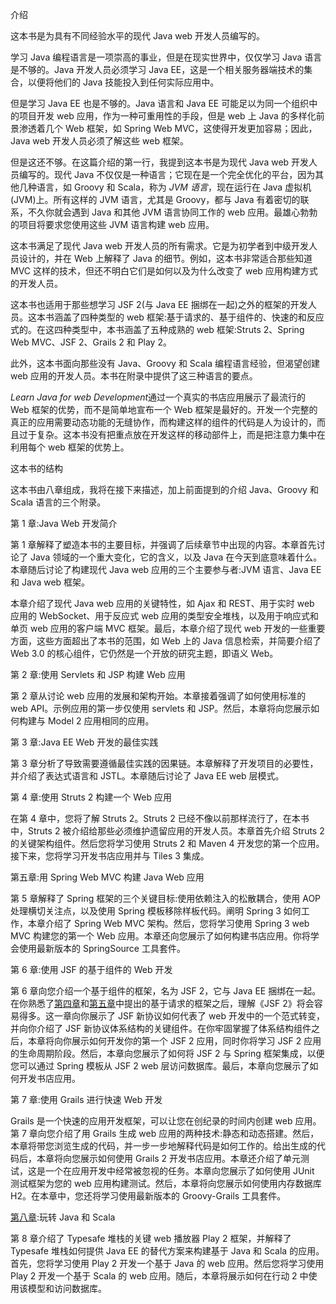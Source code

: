 介绍

这本书是为具有不同经验水平的现代 Java web 开发人员编写的。

学习 Java 编程语言是一项崇高的事业，但是在现实世界中，仅仅学习 Java 语言是不够的。Java 开发人员必须学习 Java EE，这是一个相关服务器端技术的集合，以便将他们的 Java 技能投入到任何实际应用中。

但是学习 Java EE 也是不够的。Java 语言和 Java EE 可能足以为同一个组织中的项目开发 web 应用，作为一种可重用性的手段，但是 web 上 Java 的多样化前景渗透着几个 Web 框架，如 Spring Web MVC，这使得开发更加容易；因此，Java web 开发人员必须了解这些 web 框架。

但是这还不够。在这篇介绍的第一行，我提到这本书是为现代 Java web 开发人员编写的。现代 Java 不仅仅是一种语言；它现在是一个完全优化的平台，因为其他几种语言，如 Groovy 和 Scala，称为 *JVM 语言*，现在运行在 Java 虚拟机(JVM)上。所有这样的 JVM 语言，尤其是 Groovy，都与 Java 有着密切的联系，不久你就会遇到 Java 和其他 JVM 语言协同工作的 web 应用。最雄心勃勃的项目将要求您使用这些 JVM 语言构建 web 应用。

这本书满足了现代 Java web 开发人员的所有需求。它是为初学者到中级开发人员设计的，并在 Web 上解释了 Java 的细节。例如，这本书非常适合那些知道 MVC 这样的技术，但还不明白它们是如何以及为什么改变了 web 应用构建方式的开发人员。

这本书也适用于那些想学习 JSF 2(与 Java EE 捆绑在一起)之外的框架的开发人员。这本书涵盖了四种类型的 web 框架:基于请求的、基于组件的、快速的和反应式的。在这四种类型中，本书涵盖了五种成熟的 web 框架:Struts 2、Spring Web MVC、JSF 2、Grails 2 和 Play 2。

此外，这本书面向那些没有 Java、Groovy 和 Scala 编程语言经验，但渴望创建 web 应用的开发人员。本书在附录中提供了这三种语言的要点。

*Learn Java for web Development*通过一个真实的书店应用展示了最流行的 Web 框架的优势，而不是简单地宣布一个 Web 框架是最好的。开发一个完整的真正的应用需要动态功能的无缝协作，而构建这样的组件的代码是人为设计的，而且过于复杂。这本书没有把重点放在开发这样的移动部件上，而是把注意力集中在利用每个 web 框架的优势上。

这本书的结构

这本书由八章组成，我将在接下来描述，加上前面提到的介绍 Java、Groovy 和 Scala 语言的三个附录。

第 1 章:Java Web 开发简介

第 1 章解释了塑造本书的主要目标，并强调了后续章节中出现的内容。本章首先讨论了 Java 领域的一个重大变化，它的含义，以及 Java 在今天到底意味着什么。本章随后讨论了构建现代 Java web 应用的三个主要参与者:JVM 语言、Java EE 和 Java web 框架。

本章介绍了现代 Java web 应用的关键特性，如 Ajax 和 REST、用于实时 web 应用的 WebSocket、用于反应式 web 应用的类型安全堆栈，以及用于响应式和单页 web 应用的客户端 MVC 框架。最后，本章介绍了现代 web 开发的一些重要方面，这些方面超出了本书的范围，如 Web 上的 Java 信息检索，并简要介绍了 Web 3.0 的核心组件，它仍然是一个开放的研究主题，即语义 Web。

第 2 章:使用 Servlets 和 JSP 构建 Web 应用

第 2 章从讨论 web 应用的发展和架构开始。本章接着强调了如何使用标准的 web API。示例应用的第一步仅使用 servlets 和 JSP。然后，本章将向您展示如何构建与 Model 2 应用相同的应用。

第 3 章:Java EE Web 开发的最佳实践

第 3 章分析了导致需要遵循最佳实践的因果链。本章解释了开发项目的必要性，并介绍了表达式语言和 JSTL。本章随后讨论了 Java EE web 层模式。

第 4 章:使用 Struts 2 构建一个 Web 应用

在第 4 章中，您将了解 Struts 2。Struts 2 已经不像以前那样流行了，在本书中，Struts 2 被介绍给那些必须维护遗留应用的开发人员。本章首先介绍 Struts 2 的关键架构组件。然后您将学习使用 Struts 2 和 Maven 4 开发您的第一个应用。接下来，您将学习开发书店应用并与 Tiles 3 集成。

第五章:用 Spring Web MVC 构建 Java Web 应用

第 5 章解释了 Spring 框架的三个关键目标:使用依赖注入的松散耦合，使用 AOP 处理横切关注点，以及使用 Spring 模板移除样板代码。阐明 Spring 3 如何工作，本章介绍了 Spring Web MVC 架构。然后，您将学习使用 Spring 3 web MVC 构建您的第一个 Web 应用。本章还向您展示了如何构建书店应用。你将学会使用最新版本的 SpringSource 工具套件。

第 6 章:使用 JSF 的基于组件的 Web 开发

第 6 章向您介绍一个基于组件的框架，名为 JSF 2，它与 Java EE 捆绑在一起。在你熟悉了[第四章](04.html)和[第五章](05.html)中提出的基于请求的框架之后，理解《JSF 2》将会容易得多。这一章向你展示了 JSF 新协议如何代表了 web 开发中的一个范式转变，并向你介绍了 JSF 新协议体系结构的关键组件。在你牢固掌握了体系结构组件之后，本章将向你展示如何开发你的第一个 JSF 2 应用，同时你将学习 JSF 2 应用的生命周期阶段。然后，本章向您展示了如何将 JSF 2 与 Spring 框架集成，以便您可以通过 Spring 模板从 JSF 2 web 层访问数据库。最后，本章向您展示了如何开发书店应用。

第 7 章:使用 Grails 进行快速 Web 开发

Grails 是一个快速的应用开发框架，可以让您在创纪录的时间内创建 web 应用。第 7 章向您介绍了用 Grails 生成 web 应用的两种技术:静态和动态搭建。然后，本章将带您浏览生成的代码，并一步一步地解释代码是如何工作的。给出生成的代码后，本章将向您展示如何使用 Grails 2 开发书店应用。本章还介绍了单元测试，这是一个在应用开发中经常被忽视的任务。本章向您展示了如何使用 JUnit 测试框架为您的 web 应用构建测试。然后，本章将向您展示如何使用内存数据库 H2。在本章中，您还将学习使用最新版本的 Groovy-Grails 工具套件。

[第八章](08.html):玩转 Java 和 Scala

第 8 章介绍了 Typesafe 堆栈的关键 web 播放器 Play 2 框架，并解释了 Typesafe 堆栈如何提供 Java EE 的替代方案来构建基于 Java 和 Scala 的应用。首先，您将学习使用 Play 2 开发一个基于 Java 的 web 应用。然后您将学习使用 Play 2 开发一个基于 Scala 的 web 应用。随后，本章将展示如何在行动 2 中使用该模型和访问数据库。